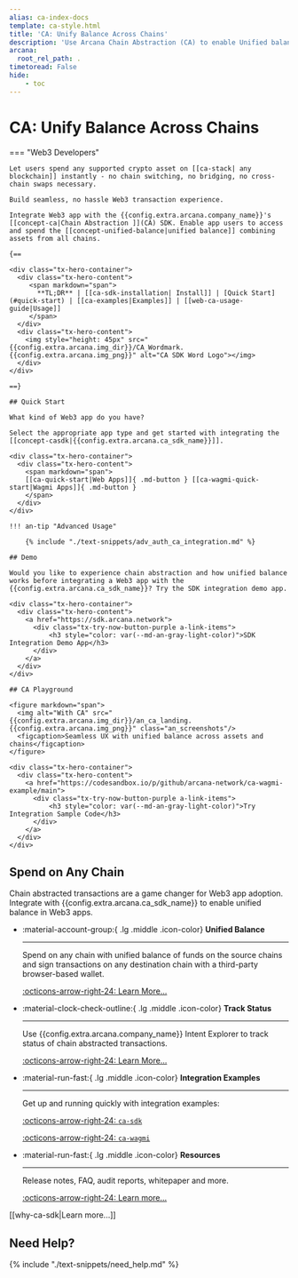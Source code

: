 ```yaml
---
alias: ca-index-docs
template: ca-style.html
title: 'CA: Unify Balance Across Chains'
description: 'Use Arcana Chain Abstraction (CA) to enable Unified balance and spend on any chain in Web3 apps.'
arcana:
  root_rel_path: .
timetoread: False
hide: 
    - toc
---
```


# CA: Unify Balance Across Chains

=== "Web3 Developers"

    Let users spend any supported crypto asset on [[ca-stack| any blockchain]] instantly - no chain switching, no bridging, no cross-chain swaps necessary. 
        
    Build seamless, no hassle Web3 transaction experience.
    
    Integrate Web3 app with the {{config.extra.arcana.company_name}}'s [[concept-ca|Chain Abstraction ]](CA) SDK. Enable app users to access and spend the [[concept-unified-balance|unified balance]] combining assets from all chains.

    {==

    <div class="tx-hero-container">
      <div class="tx-hero-content">
         <span markdown="span">
           **TL;DR** | [[ca-sdk-installation| Install]] | [Quick Start](#quick-start) | [[ca-examples|Examples]] | [[web-ca-usage-guide|Usage]]
         </span>
      </div>
      <div class="tx-hero-content">
        <img style="height: 45px" src="{{config.extra.arcana.img_dir}}/CA_Wordmark.{{config.extra.arcana.img_png}}" alt="CA SDK Word Logo"></img>
      </div>
    </div>

    ==}

    ## Quick Start

    What kind of Web3 app do you have? 
    
    Select the appropriate app type and get started with integrating the [[concept-casdk|{{config.extra.arcana.ca_sdk_name}}]].

    <div class="tx-hero-container">
      <div class="tx-hero-content">
        <span markdown="span">
        [[ca-quick-start|Web Apps]]{ .md-button } [[ca-wagmi-quick-start|Wagmi Apps]]{ .md-button }
        </span>
      </div>
    </div>

    !!! an-tip "Advanced Usage"
    
        {% include "./text-snippets/adv_auth_ca_integration.md" %}

    ## Demo

    Would you like to experience chain abstraction and how unified balance works before integrating a Web3 app with the {{config.extra.arcana.ca_sdk_name}}? Try the SDK integration demo app.

    <div class="tx-hero-container">
      <div class="tx-hero-content">
        <a href="https://sdk.arcana.network">
          <div class="tx-try-now-button-purple a-link-items">
              <h3 style="color: var(--md-an-gray-light-color)">SDK Integration Demo App</h3>
          </div>
        </a>
      </div>
    </div>

    ## CA Playground

    <figure markdown="span">
      <img alt="With CA" src="{{config.extra.arcana.img_dir}}/an_ca_landing.{{config.extra.arcana.img_png}}" class="an_screenshots"/>
      <figcaption>Seamless UX with unified balance across assets and chains</figcaption>
    </figure>

    <div class="tx-hero-container">
      <div class="tx-hero-content">
        <a href="https://codesandbox.io/p/github/arcana-network/ca-wagmi-example/main">
          <div class="tx-try-now-button-purple a-link-items">
              <h3 style="color: var(--md-an-gray-light-color)">Try Integration Sample Code</h3>
          </div>
        </a>
      </div>
    </div> 

## Spend on Any Chain

Chain abstracted transactions are a game changer for Web3 app adoption. Integrate with {{config.extra.arcana.ca_sdk_name}} to enable unified balance in Web3 apps.

<div class="grid cards" markdown>

-   :material-account-group:{ .lg .middle .icon-color} __Unified Balance__

    ---

    Spend on any chain with unified balance of funds on the source chains and sign transactions on any destination chain with a third-party browser-based wallet.

    [:octicons-arrow-right-24: Learn More...]({{page.meta.arcana.root_rel_path}}/concepts/ca/unified-balance.md)

-   :material-clock-check-outline:{ .lg .middle .icon-color} __Track Status__

    ---

    Use {{config.extra.arcana.company_name}} Intent Explorer to track status of chain abstracted transactions.

    [:octicons-arrow-right-24: Learn More...]({{page.meta.arcana.root_rel_path}}/concepts/ca/intent-explorer.md)

-   :material-run-fast:{ .lg .middle .icon-color} __Integration Examples__

    ---

    Get up and running quickly with integration examples: 
    
    [:octicons-arrow-right-24: `ca-sdk`](https://github.com/arcana-network/ca-sdk-example)
    
    [:octicons-arrow-right-24: `ca-wagmi`](https://github.com/shaloo/sample-arcana-ca-wagmi-sdk)

-   :material-run-fast:{ .lg .middle .icon-color} __Resources__

    ---

    Release notes, FAQ, audit reports, whitepaper and more.

    [:octicons-arrow-right-24: Learn more...](https://docs.arcana.network/relnotes/latest-ca-release-note/)

</div>

[[why-ca-sdk|Learn more...]]

## Need Help?

{% include "./text-snippets/need_help.md" %}
